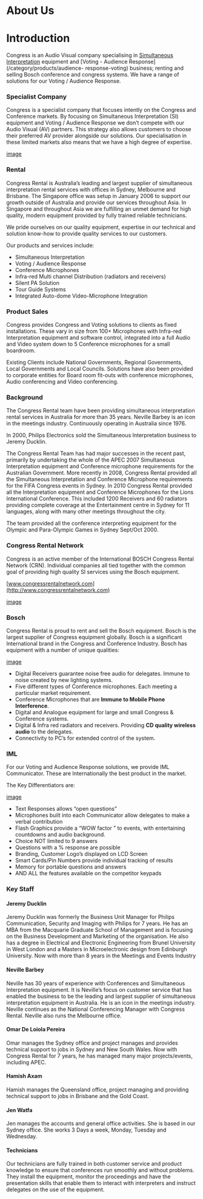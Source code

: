 About Us
========

# Introduction

Congress is an Audio Visual company specialising in [Simultaneous Interpretation](/?cat=4) equipment and [Voting - Audience Response](/category/products/audience- response-voting) business; renting and selling Bosch conference and congress systems. We have a range of solutions for our Voting / Audience Response.

### Specialist Company

Congress is a specialist company that focuses intently on the Congress and Conference markets. By focusing on Simultaneous Interpretation (SI) equipment and Voting / Audience Response we don’t compete with our Audio Visual (AV) partners. This strategy also allows customers to choose their preferred AV provider alongside our solutions. Our specialisation in these limited markets also means that we have a high degree of expertise.

[image](picture)

### Rental

Congress Rental is Australia’s leading and largest supplier of simultaneous interpretation rental services with offices in Sydney, Melbourne and Brisbane. The Singapore office was setup in January 2006 to support our growth outside of Australia and provide our services throughout Asia. In Singapore and throughout Asia we are fulfilling an unmet demand for high quality, modern equipment provided by fully trained reliable technicians.

We pride ourselves on our quality equipment, expertise in our technical and solution know-how to provide quality services to our customers.

Our products and services include:

 - Simultaneous Interpretation
 - Voting / Audience Response
 - Conference Microphones
 - Infra-red Multi channel Distribution (radiators and receivers)
 - Silent PA Solution
 - Tour Guide Systems
 - Integrated Auto-dome Video-Microphone Integration

### Product Sales

Congress provides Congress and Voting solutions to clients as fixed installations. These vary in size from 100+ Microphones with Infra-red Interpretation equipment and software control, integrated into a full Audio and Video system down to 5 Conference microphones for a small boardroom.

Existing Clients include National Governments, Regional Governments, Local Governments and Local Councils. Solutions have also been provided to corporate entities for Board room fit-outs with conference microphones, Audio conferencing and Video conferencing.

### Background

The Congress Rental team have been providing simultaneous interpretation rental services in Australia for more than 35 years. Neville Barbey is an icon in the meetings industry. Continuously operating in Australia since 1976.

In 2000, Philips Electronics sold the Simultaneous Interpretation business to Jeremy Ducklin.

The Congress Rental Team has had major successes in the recent past, primarily by undertaking the whole of the APEC 2007 Simultaneous Interpretation equipment and Conference microphone requirements for the Australian Government. More recently in 2008, Congress Rental provided all the Simultaneous Interpretation and Conference Microphone requirements for the FIFA Congress events in Sydney. In 2010 Congress Rental provided all the Interpretation equipment and Conference Microphones for the Lions International Conference. This included 1200 Receivers and 60 radiators providing complete coverage at the Entertainment centre in Sydney for 11 languages, along with many other meetings throughout the city.

The team provided all the conference interpreting equipment for the Olympic and Para-Olympic Games in Sydney Sept/Oct 2000.

### Congress Rental Network

Congress is an active member of the International BOSCH Congress Rental Network (CRN). Individual companies all tied together with the common goal of providing high quality SI services using the Bosch equipment.

[www.congressrentalnetwork.com](http://www.congressrentalnetwork.com)

[image](/wp-content/uploads/2011/09/1.jpg)

### Bosch

Congress Rental is proud to rent and sell the Bosch equipment. Bosch is the largest supplier of Congress equipment globally. Bosch is a significant International brand in the Congress and Conference Industry. Bosch has equipment with a number of unique qualities:

[image](/wp-content/uploads/2011/09/bosch.jpg)

 - Digital Receivers guarantee noise free audio for delegates. Immune to noise created by new lighting systems.
 - Five different types of Conference microphones. Each meeting a particular market requirement.
 - Conference Microphones that are **Immune to Mobile Phone Interference**.
 - Digital and Analogue equipment for large and small Congress &amp; Conference systems.
 - Digital &amp; Infra red radiators and receivers. Providing **CD quality wireless audio** to the delegates.
 - Connectivity to PC’s for extended control of the system.

### IML

For our Voting and Audience Response solutions, we provide IML Communicator. These are Internationally the best product in the market.

The Key Differentiators are:

[image](/wp-content/uploads/2011/09/image010.jpg)

 - Text Responses allows &ldquo;open questions&rdquo;
 - Microphones built into each Communicator allow delegates to make a verbal contribution
 - Flash Graphics provide a &ldquo;WOW factor &rdquo; to events, with entertaining countdowns and audio background.
 - Choice NOT limited to 9 answers
 - Questions with a % response are possible
 - Branding, Customer Logo’s displayed on LCD Screen
 - Smart Cards/Pin Numbers provide individual tracking of results
 - Memory for portable questions and answers
 - AND ALL the features available on the competitor keypads

### Key Staff

#### Jeremy Ducklin
Jeremy Ducklin was formerly the Business Unit Manager for Philips Communication, Security and Imaging with Philips for 7 years. He has an MBA from the Macquarie Graduate School of Management and is focusing on the Business Development and Marketing of the organisation. He also has a degree in Electrical and Electronic Engineering from Brunel University in West London and a Masters in Microelectronic design from Edinburgh University. Now with more than 8 years in the Meetings and Events Industry

#### Neville Barbey
Neville has 30 years of experience with Conferences and Simultaneous Interpretation equipment. It is Neville’s focus on customer service that has enabled the business to be the leading and largest supplier of simultaneous interpretation equipment in Australia. He is an icon in the meetings industry. Neville continues as the National Conferencing Manager with Congress Rental. Neville also runs the Melbourne office.

#### Omar De Loiola Pereira
Omar manages the Sydney office and project manages and provides technical support to jobs in Sydney and New South Wales. Now with Congress Rental for 7 years, he has managed many major projects/events, including APEC.

#### Hamish Axam
Hamish manages the Queensland office, project managing and providing technical support to jobs in Brisbane and the Gold Coast.

#### Jen Watfa
Jen manages the accounts and general office activities. She is based in our Sydney office. She works 3 Days a week, Monday, Tuesday and Wednesday.

#### Technicians
Our technicians are fully trained in both customer service and product knowledge to ensure that conferences run smoothly and without problems. They install the equipment, monitor the proceedings and have the presentation skills that enable them to interact with interpreters and instruct delegates on the use of the equipment.

